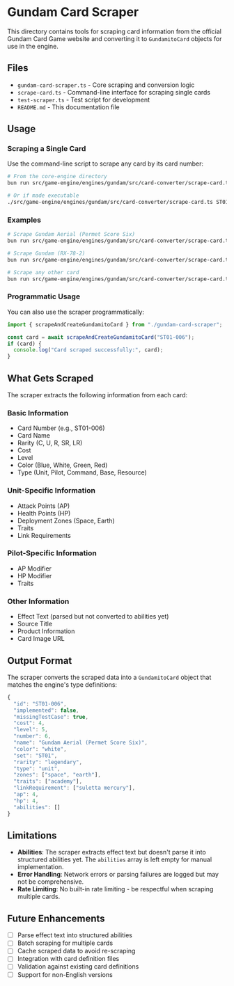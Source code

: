 # Gundam Card Scraper

This directory contains tools for scraping card information from the official Gundam Card Game website and converting it to `GundamitoCard` objects for use in the engine.

## Files

- `gundam-card-scraper.ts` - Core scraping and conversion logic
- `scrape-card.ts` - Command-line interface for scraping single cards
- `test-scraper.ts` - Test script for development
- `README.md` - This documentation file

## Usage

### Scraping a Single Card

Use the command-line script to scrape any card by its card number:

```bash
# From the core-engine directory
bun run src/game-engine/engines/gundam/src/card-converter/scrape-card.ts ST01-006

# Or if made executable
./src/game-engine/engines/gundam/src/card-converter/scrape-card.ts ST01-006
```

### Examples

```bash
# Scrape Gundam Aerial (Permet Score Six)
bun run src/game-engine/engines/gundam/src/card-converter/scrape-card.ts ST01-006

# Scrape Gundam (RX-78-2)
bun run src/game-engine/engines/gundam/src/card-converter/scrape-card.ts ST01-001

# Scrape any other card
bun run src/game-engine/engines/gundam/src/card-converter/scrape-card.ts GD01-001
```

### Programmatic Usage

You can also use the scraper programmatically:

```typescript
import { scrapeAndCreateGundamitoCard } from "./gundam-card-scraper";

const card = await scrapeAndCreateGundamitoCard("ST01-006");
if (card) {
  console.log("Card scraped successfully:", card);
}
```

## What Gets Scraped

The scraper extracts the following information from each card:

### Basic Information
- Card Number (e.g., ST01-006)
- Card Name
- Rarity (C, U, R, SR, LR)
- Cost
- Level
- Color (Blue, White, Green, Red)
- Type (Unit, Pilot, Command, Base, Resource)

### Unit-Specific Information
- Attack Points (AP)
- Health Points (HP)
- Deployment Zones (Space, Earth)
- Traits
- Link Requirements

### Pilot-Specific Information
- AP Modifier
- HP Modifier
- Traits

### Other Information
- Effect Text (parsed but not converted to abilities yet)
- Source Title
- Product Information
- Card Image URL

## Output Format

The scraper converts the scraped data into a `GundamitoCard` object that matches the engine's type definitions:

```typescript
{
  "id": "ST01-006",
  "implemented": false,
  "missingTestCase": true,
  "cost": 4,
  "level": 5,
  "number": 6,
  "name": "Gundam Aerial (Permet Score Six)",
  "color": "white",
  "set": "ST01",
  "rarity": "legendary",
  "type": "unit",
  "zones": ["space", "earth"],
  "traits": ["academy"],
  "linkRequirement": ["suletta mercury"],
  "ap": 4,
  "hp": 4,
  "abilities": []
}
```

## Limitations

- **Abilities**: The scraper extracts effect text but doesn't parse it into structured abilities yet. The `abilities` array is left empty for manual implementation.
- **Error Handling**: Network errors or parsing failures are logged but may not be comprehensive.
- **Rate Limiting**: No built-in rate limiting - be respectful when scraping multiple cards.

## Future Enhancements

- [ ] Parse effect text into structured abilities
- [ ] Batch scraping for multiple cards
- [ ] Cache scraped data to avoid re-scraping
- [ ] Integration with card definition files
- [ ] Validation against existing card definitions
- [ ] Support for non-English versions